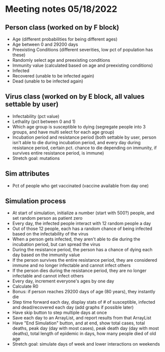 # Meeting notes 05/18/2022

## Person class (worked on by F block)

- Age (different probabilities for being different ages)
- Age between 0 and 29200 days
- Preexisting Conditions (different severities, low pct of population has these)
- Randomly select age and preexisting conditions
- Immunity value (calculated based on age and preexisting conditions)
- Infected
- Recovered (unable to be infected again)
- Dead (unable to be infected again)

## Virus class (worked on by E block, all values settable by user)

- Infectability (pct value)
- Lethality (pct between 0 and 1)
- Which age group is susceptible to dying (segregate people into 3 groups, and have multi select for each age group)
- Incubation period and resistance period (both settable by user, person isn't able to die during incubation period, and every day during resistance period, certain pct. chance to die depending on immunity, if survives entire resistance period, is immune)
- Stretch goal: mutations

## Sim attributes

- Pct of people who get vaccinated (vaccine available from day one)

## Simulation process

- At start of simulation, initialize a number (start with 500?) people, and set random person as patient zero
- Every day, the infected people interact with 12 random people a day
- Out of those 12 people, each has a random chance of being infected based on the infectability of the virus
- When a person gets infected, they aren't able to die during the incubation period, but can spread the virus
- During the resistance period, the person has a chance of dying each day based on the immunity value
- If the person survives the entire resistance period, they are considered immune and no longer infectable and cannot infect others
- If the person dies during the resistance period, they are no longer infectable and cannot infect others
- Every day, increment everyone's ages by one day
- Calculate R0
- Bonus: if person reaches 29200 days of age (80 years), they instantly die
- Step time forward each day, display stats of \# of susceptible, infected and dead/recovered each day (add graphs if possible later)
- Have skip button to step multiple days at once
- Save each day to an ArrayList, and report results from that ArrayList
- Have "End Simulation" button, and at end, show total cases, total deaths, peak day (day with most cases), peak death day (day with most deaths), total length of epidemic in days, how many people died of old age
- Stretch goal: simulate days of week and lower interactions on weekends
